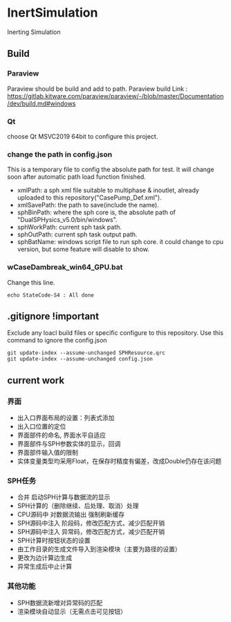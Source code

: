 ﻿# InertSimulation
Inerting Simulation

## Build
### Paraview
Paraview should be build and add to path.
Paraview build Link : https://gitlab.kitware.com/paraview/paraview/-/blob/master/Documentation/dev/build.md#windows

### Qt
choose Qt MSVC2019 64bit to configure this project.

### change the path in config.json
This is a temporary file to config the absolute path for test. It will change soon after automatic path load function finished.
* xmlPath: a sph xml file suitable to multiphase & inoutlet, already uploaded to this repository("CasePump_Def.xml").
* xmlSavePath: the path to save(include the name).
* sphBinPath: where the sph core is, the absolute path of "DualSPHysics_v5.0/bin/windows".
* sphWorkPath: current sph task path.
* sphOutPath: current sph task output path.
* sphBatName: windows script file to run sph core. it could change to cpu version, but some feature will disable to show.

### wCaseDambreak_win64_GPU.bat
Change this line.
```
echo StateCode-S4 : All done
```


## .gitignore  !important
Exclude any loacl build files or specific configure to this repository. Use this command to ignore the config.json
```
git update-index --assume-unchanged SPHResource.qrc
git update-index --assume-unchanged config.json
```


## current work
### 界面
* 出入口界面布局的设置：列表式添加
* 出入口位置的定位
* 界面部件的命名, 界面水平自适应
* 界面部件与SPH参数实体的显示，回调
* 界面部件输入值的限制
* 实体变量类型均采用Float，在保存时精度有偏差，改成Double仍存在该问题
### SPH任务
* 合并 启动SPH计算与数据流的显示
* SPH计算的（删除继续、后处理、取消）处理
* CPU源码中 对数据流输出 强制刷新缓存
* SPH源码中注入 阶段码，修改匹配方式，减少匹配开销
* SPH源码中注入 异常码，修改匹配方式，减少匹配开销
* SPH计算时按钮状态的设置
* 由工作目录的生成文件导入到渲染模块（主要为路径的设置）
* 更改为边计算边生成
* 异常生成后中止计算
### 其他功能
* SPH数据流新增对异常码的匹配
* 渲染模块自动显示（无需点击可见按钮）
